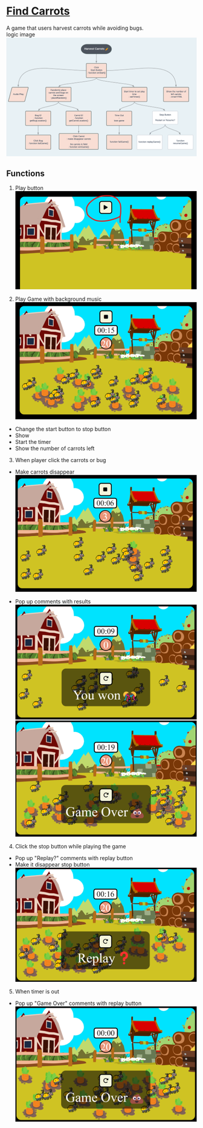 # [Find Carrots](https://seonhyey.github.io/carrot_game/)

A game that users harvest carrots while avoiding bugs. <br>
logic image
![Diagram](readmeImg/logic.png)

## Functions

1. Play button
   ![Alt text](readmeImg/firstPage.png)

2. Play Game with background music
   ![Alt text](readmeImg/gameScreen.png)

- Change the start button to stop button
- Show
- Start the timer
- Show the number of carrots left

3. When player click the carrots or bug

- Make carrots disappear
  ![playing game](readmeImg/carrot.png)

- Pop up comments with results
  ![win a game](readmeImg/win.png)
  ![loose a game](readmeImg/loose.png)

4. Click the stop button while playing the game

- Pop up "Replay?" comments with replay button
- Make it disappear stop button
  ![stop a gmae](readmeImg/replay.png)

5. When timer is out

- Pop up "Game Over" comments with replay button
  ![time out](readmeImg/timeout.png)
